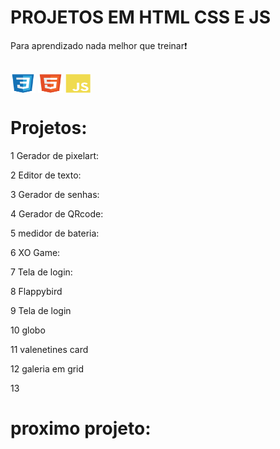 # PROJETOS EM HTML CSS E JS 

Para aprendizado nada melhor que treinar❗️

<div style="display: inline_block"><br>
    <img align="center" alt="" height="30" width="40" src="https://raw.githubusercontent.com/devicons/devicon/master/icons/css3/css3-original.svg">
    <img align="center" alt="" height="30" width="40" src="https://raw.githubusercontent.com/devicons/devicon/master/icons/html5/html5-original.svg">
  <img align="center" alt="" height="30" width="40" src="https://raw.githubusercontent.com/devicons/devicon/master/icons/javascript/javascript-plain.svg">
</div>


# Projetos:



1 Gerador de pixelart:

2 Editor de texto:

3 Gerador de senhas:

4 Gerador de QRcode:

5 medidor de bateria:

6 XO Game:

7 Tela de login:

8 Flappybird

9 Tela de login

10 globo

11 valenetines card

12 galeria em grid

13

# proximo projeto:


